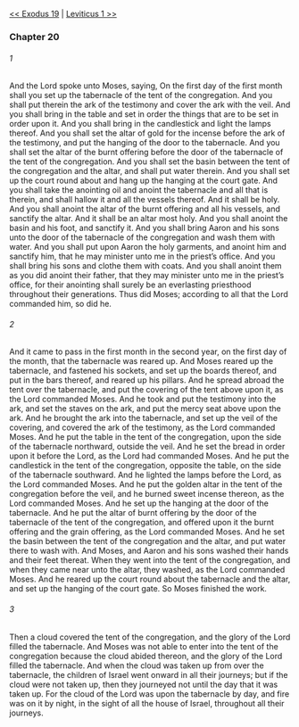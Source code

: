 [<< Exodus 19](Exodus%2019.md)  |  [Leviticus 1 >>](../Leviticus/Leviticus%201.md)

### Chapter 20
###### 1
And the Lord spoke unto Moses, saying, On the first day of the first month shall you set up the tabernacle of the tent of the congregation. And you shall put therein the ark of the testimony and cover the ark with the veil. And you shall bring in the table and set in order the things that are to be set in order upon it. And you shall bring in the candlestick and light the lamps thereof. And you shall set the altar of gold for the incense before the ark of the testimony, and put the hanging of the door to the tabernacle. And you shall set the altar of the burnt offering before the door of the tabernacle of the tent of the congregation. And you shall set the basin between the tent of the congregation and the altar, and shall put water therein. And you shall set up the court round about and hang up the hanging at the court gate. And you shall take the anointing oil and anoint the tabernacle and all that is therein, and shall hallow it and all the vessels thereof. And it shall be holy. And you shall anoint the altar of the burnt offering and all his vessels, and sanctify the altar. And it shall be an altar most holy. And you shall anoint the basin and his foot, and sanctify it. And you shall bring Aaron and his sons unto the door of the tabernacle of the congregation and wash them with water. And you shall put upon Aaron the holy garments, and anoint him and sanctify him, that he may minister unto me in the priest’s office. And you shall bring his sons and clothe them with coats. And you shall anoint them as you did anoint their father, that they may minister unto me in the priest’s office, for their anointing shall surely be an everlasting priesthood throughout their generations. Thus did Moses; according to all that the Lord commanded him, so did he.

###### 2
And it came to pass in the first month in the second year, on the first day of the month, that the tabernacle was reared up. And Moses reared up the tabernacle, and fastened his sockets, and set up the boards thereof, and put in the bars thereof, and reared up his pillars. And he spread abroad the tent over the tabernacle, and put the covering of the tent above upon it, as the Lord commanded Moses. And he took and put the testimony into the ark, and set the staves on the ark, and put the mercy seat above upon the ark. And he brought the ark into the tabernacle, and set up the veil of the covering, and covered the ark of the testimony, as the Lord commanded Moses. And he put the table in the tent of the congregation, upon the side of the tabernacle northward, outside the veil. And he set the bread in order upon it before the Lord, as the Lord had commanded Moses. And he put the candlestick in the tent of the congregation, opposite the table, on the side of the tabernacle southward. And he lighted the lamps before the Lord, as the Lord commanded Moses. And he put the golden altar in the tent of the congregation before the veil, and he burned sweet incense thereon, as the Lord commanded Moses. And he set up the hanging at the door of the tabernacle. And he put the altar of burnt offering by the door of the tabernacle of the tent of the congregation, and offered upon it the burnt offering and the grain offering, as the Lord commanded Moses. And he set the basin between the tent of the congregation and the altar, and put water there to wash with. And Moses, and Aaron and his sons washed their hands and their feet thereat. When they went into the tent of the congregation, and when they came near unto the altar, they washed, as the Lord commanded Moses. And he reared up the court round about the tabernacle and the altar, and set up the hanging of the court gate. So Moses finished the work.

###### 3
Then a cloud covered the tent of the congregation, and the glory of the Lord filled the tabernacle. And Moses was not able to enter into the tent of the congregation because the cloud abided thereon, and the glory of the Lord filled the tabernacle. And when the cloud was taken up from over the tabernacle, the children of Israel went onward in all their journeys; but if the cloud were not taken up, then they journeyed not until the day that it was taken up. For the cloud of the Lord was upon the tabernacle by day, and fire was on it by night, in the sight of all the house of Israel, throughout all their journeys.